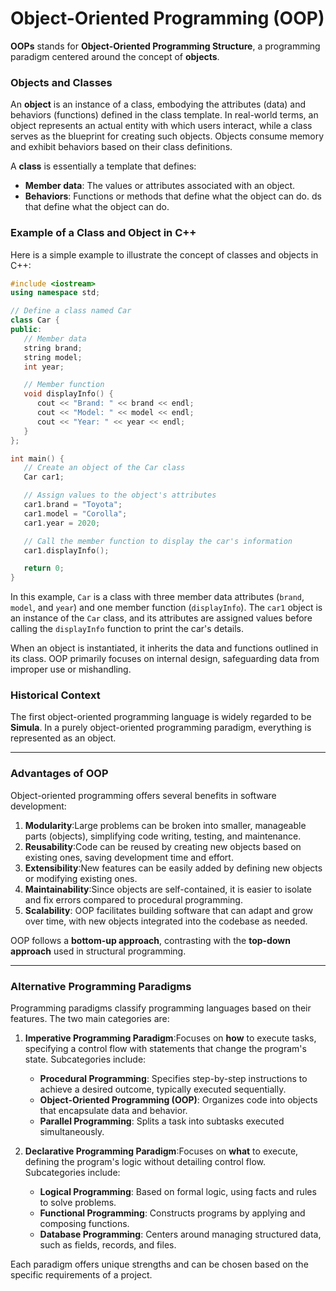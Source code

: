# **Object-Oriented Programming (OOP)**

**OOPs** stands for **Object-Oriented Programming Structure**, a programming paradigm centered around the concept of **objects**.

### Objects and Classes

An **object** is an instance of a class, embodying the attributes (data) and behaviors (functions) defined in the class template. In real-world terms, an object represents an actual entity with which users interact, while a class serves as the blueprint for creating such objects. Objects consume memory and exhibit behaviors based on their class definitions.

A **class** is essentially a template that defines:

- **Member data**: The values or attributes associated with an object.
- **Behaviors**: Functions or methods that define what the object can do.
  ds that define what the object can do.

### Example of a Class and Object in C++

Here is a simple example to illustrate the concept of classes and objects in C++:

```cpp
#include <iostream>
using namespace std;

// Define a class named Car
class Car {
public:
   // Member data
   string brand;
   string model;
   int year;

   // Member function
   void displayInfo() {
      cout << "Brand: " << brand << endl;
      cout << "Model: " << model << endl;
      cout << "Year: " << year << endl;
   }
};

int main() {
   // Create an object of the Car class
   Car car1;

   // Assign values to the object's attributes
   car1.brand = "Toyota";
   car1.model = "Corolla";
   car1.year = 2020;

   // Call the member function to display the car's information
   car1.displayInfo();

   return 0;
}
```

In this example, `Car` is a class with three member data attributes (`brand`, `model`, and `year`) and one member function (`displayInfo`). The `car1` object is an instance of the `Car` class, and its attributes are assigned values before calling the `displayInfo` function to print the car's details.

When an object is instantiated, it inherits the data and functions outlined in its class. OOP primarily focuses on internal design, safeguarding data from improper use or mishandling.

### Historical Context

The first object-oriented programming language is widely regarded to be **Simula**. In a purely object-oriented programming paradigm, everything is represented as an object.

---

### Advantages of OOP

Object-oriented programming offers several benefits in software development:

1. **Modularity**:Large problems can be broken into smaller, manageable parts (objects), simplifying code writing, testing, and maintenance.
2. **Reusability**:Code can be reused by creating new objects based on existing ones, saving development time and effort.
3. **Extensibility**:New features can be easily added by defining new objects or modifying existing ones.
4. **Maintainability**:Since objects are self-contained, it is easier to isolate and fix errors compared to procedural programming.
5. **Scalability**:
   OOP facilitates building software that can adapt and grow over time, with new objects integrated into the codebase as needed.

OOP follows a **bottom-up approach**, contrasting with the **top-down approach** used in structural programming.

---

### Alternative Programming Paradigms

Programming paradigms classify programming languages based on their features. The two main categories are:

1. **Imperative Programming Paradigm**:Focuses on **how** to execute tasks, specifying a control flow with statements that change the program's state. Subcategories include:

   - **Procedural Programming**: Specifies step-by-step instructions to achieve a desired outcome, typically executed sequentially.
   - **Object-Oriented Programming (OOP)**: Organizes code into objects that encapsulate data and behavior.
   - **Parallel Programming**: Splits a task into subtasks executed simultaneously.
2. **Declarative Programming Paradigm**:Focuses on **what** to execute, defining the program's logic without detailing control flow. Subcategories include:

   - **Logical Programming**: Based on formal logic, using facts and rules to solve problems.
   - **Functional Programming**: Constructs programs by applying and composing functions.
   - **Database Programming**: Centers around managing structured data, such as fields, records, and files.

Each paradigm offers unique strengths and can be chosen based on the specific requirements of a project.
